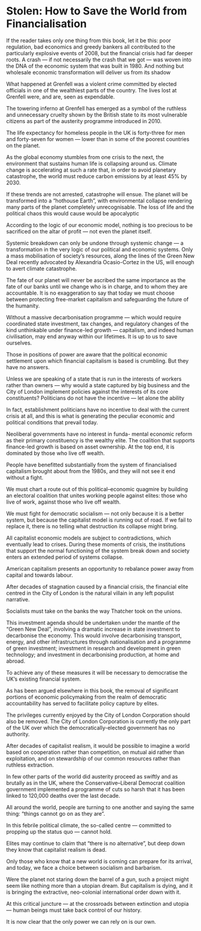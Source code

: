 Stolen: How to Save the World from Financialisation
===================================================
If the reader takes only one thing from this book, let it be this: poor
regulation, bad economics and greedy bankers all contributed to the particularly
explosive events of 2008, but the financial crisis had far deeper roots. A crash
— if not necessarily the crash that we got — was woven into the DNA of the
economic system that was built in 1980. And nothing but wholesale economic
transformation will deliver us from its shadow

What happened at Grenfell was a violent crime committed by elected officials in
one of the wealthiest parts of the country. The lives lost at Grenfell were, and
are, seen as expendable.

The towering inferno at Grenfell has emerged as a symbol of the ruthless and
unnecessary cruelty shown by the British state to its most vulnerable citizens
as part of the austerity programme introduced in 2010.

The life expectancy for homeless people in the UK is forty-three for men and
forty-seven for women — lower than in some of the poorest countries on the
planet.

As the global economy stumbles from one crisis to the next, the environment that
sustains human life is collapsing around us. Climate change is accelerating at
such a rate that, in order to avoid planetary catastrophe, the world must reduce
carbon emissions by at least 45% by 2030.

If these trends are not arrested, catastrophe will ensue. The planet will be
transformed into a “hothouse Earth”, with environmental collapse rendering many
parts of the planet completely unrecognisable. The loss of life and the
political chaos this would cause would be apocalyptic

According to the logic of our economic model, nothing is too precious to be
sacrificed on the altar of profit — not even the planet itself.

Systemic breakdown can only be undone through systemic change — a transformation
in the very logic of our political and economic systems. Only a mass
mobilisation of society’s resources, along the lines of the Green New Deal
recently advocated by Alexandria Ocasio-Cortez in the US, will enough to avert
climate catastrophe.

The fate of our planet will never be ascribed the same importance as the fate of
our banks until we change who is in charge, and to whom they are accountable. It
is no exaggeration to say that today we must choose between protecting
free-market capitalism and safeguarding the future of the humanity.

Without a massive decarbonisation programme — which would require coordinated
state investment, tax changes, and regulatory changes of the kind unthinkable
under finance-led growth — capitalism, and indeed human civilisation, may end
anyway within our lifetimes. It is up to us to save ourselves.

Those in positions of power are aware that the political economic settlement
upon which financial capitalism is based is crumbling. But they have no answers.

Unless we are speaking of a state that is run in the interests of workers rather
than owners — why would a state captured by big business and the City of London
implement policies against the interests of its core constituents? Politicians
do not have the incentive — let alone the ability

In fact, establishment politicians have no incentive to deal with the current
crisis at all, and this is what is generating the peculiar economic and
political conditions that prevail today.

Neoliberal governments have no interest in funda- mental economic reform as
their primary constituency is the wealthy elite. The coalition that supports
finance-led growth is based on asset ownership. At the top end, it is dominated
by those who live off wealth.

People have benefitted substantially from the system of financialised capitalism
brought about from the 1980s, and they will not see it end without a fight.

We must chart a route out of this political–economic quagmire by building an
electoral coalition that unites working people against elites: those who live of
work, against those who live off wealth.

We must fight for democratic socialism — not only because it is a better system,
but because the capitalist model is running out of road. If we fail to replace
it, there is no telling what destruction its collapse might bring.

All capitalist economic models are subject to contradictions, which eventually
lead to crises. During these moments of crisis, the institutions that support
the normal functioning of the system break down and society enters an extended
period of systems collapse.

American capitalism presents an opportunity to rebalance power away from capital
and towards labour.

After decades of stagnation caused by a financial crisis, the financial elite
centred in the City of London is the natural villain in any left populist
narrative.

Socialists must take on the banks the way Thatcher took on the unions.

This investment agenda should be undertaken under the mantle of the “Green New
Deal”, involving a dramatic increase in state investment to decarbonise the
economy. This would involve decarbonising transport, energy, and other
infrastructures through nationalisation and a programme of green investment;
investment in research and development in green technology; and investment in
decarbonising production, at home and abroad.

To achieve any of these measures it will be necessary to democratise the UK’s
existing financial system.

As has been argued elsewhere in this book, the removal of significant portions
of economic policymaking from the realm of democratic accountability has served
to facilitate policy capture by elites.

The privileges currently enjoyed by the City of London Corporation should also
be removed. The City of London Corporation is currently the only part of the UK
over which the democratically-elected government has no authority.

After decades of capitalist realism, it would be possible to imagine a world
based on cooperation rather than competition, on mutual aid rather than
exploitation, and on stewardship of our common resources rather than ruthless
extraction.

In few other parts of the world did austerity proceed as swiftly and as brutally
as in the UK, where the Conservative–Liberal Democrat coalition government
implemented a programme of cuts so harsh that it has been linked to 120,000
deaths over the last decade.

All around the world, people are turning to one another and saying the same
thing: “things cannot go on as they are”.

In this febrile political climate, the so-called centre — committed to propping
up the status quo — cannot hold.

Elites may continue to claim that “there is no alternative”, but deep down they
know that capitalist realism is dead.

Only those who know that a new world is coming can prepare for its arrival, and
today, we face a choice between socialism and barbarism.

Were the planet not staring down the barrel of a gun, such a project might seem
like nothing more than a utopian dream. But capitalism is dying, and it is
bringing the extractive, neo-colonial international order down with it.

At this critical juncture — at the crossroads between extinction and utopia —
human beings must take back control of our history.

It is now clear that the only power we can rely on is our own.

